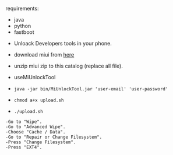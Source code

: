 requirements:
- java
- python
- fastboot 

* Unloack Developers tools in your phone.

* download miui from [here](https://miuipolska.pl/download/)

* unzip miui zip to this catalog (replace all file).

* useMiUnlockTool
* `java -jar bin/MiUnlockTool.jar 'user-email' 'user-password'`

* `chmod a+x upload.sh`
* `./upload.sh`


```
-Go to "Wipe".
-Go to "Advanced Wipe".
-Choose "Cache / Data".
-Go to "Repair or Change Filesystem".
-Press "Change Filesystem".
-Press "EXT4".
```
